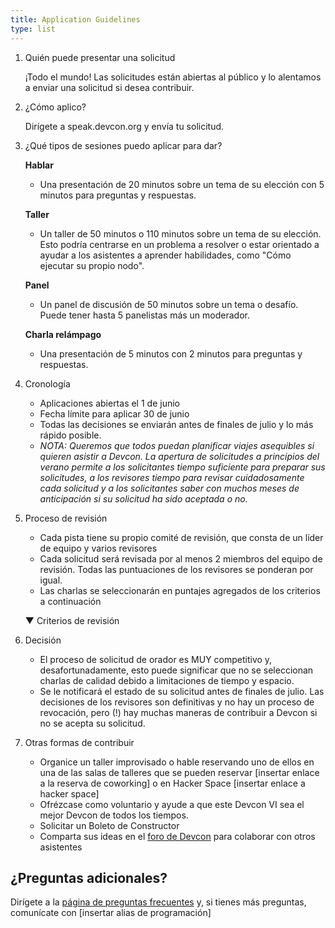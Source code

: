 ```yaml
---
title: Application Guidelines
type: list
---
```


1. Quién puede presentar una solicitud

    ¡Todo el mundo! Las solicitudes están abiertas al público y lo alentamos a enviar una solicitud si desea contribuir.

1. ¿Cómo aplico?

    Dirígete a speak.devcon.org y envía tu solicitud.

1. ¿Qué tipos de sesiones puedo aplicar para dar?

    **Hablar**
    - Una presentación de 20 minutos sobre un tema de su elección con 5 minutos para preguntas y respuestas.

    **Taller**
    - Un taller de 50 minutos o 110 minutos sobre un tema de su elección. Esto podría centrarse en un problema a resolver o estar orientado a ayudar a los asistentes a aprender habilidades, como "Cómo ejecutar su propio nodo".

    **Panel**
    - Un panel de discusión de 50 minutos sobre un tema o desafío. Puede tener hasta 5 panelistas más un moderador.

    **Charla relámpago**
    - Una presentación de 5 minutos con 2 minutos para preguntas y respuestas.

1. Cronología
    - Aplicaciones abiertas el 1 de junio
    - Fecha límite para aplicar 30 de junio
    - Todas las decisiones se enviarán antes de finales de julio y lo más rápido posible.
    - _NOTA: Queremos que todos puedan planificar viajes asequibles si quieren asistir a Devcon. La apertura de solicitudes a principios del verano permite a los solicitantes tiempo suficiente para preparar sus solicitudes, a los revisores tiempo para revisar cuidadosamente cada solicitud y a los solicitantes saber con muchos meses de anticipación si su solicitud ha sido aceptada o no._

1. Proceso de revisión
    - Cada pista tiene su propio comité de revisión, que consta de un líder de equipo y varios revisores
    - Cada solicitud será revisada por al menos 2 miembros del equipo de revisión. Todas las puntuaciones de los revisores se ponderan por igual.
    - Las charlas se seleccionarán en puntajes agregados de los criterios a continuación

    ▼ Criterios de revisión

1. Decisión
    - El proceso de solicitud de orador es MUY competitivo y, desafortunadamente, esto puede significar que no se seleccionan charlas de calidad debido a limitaciones de tiempo y espacio.
    - Se le notificará el estado de su solicitud antes de finales de julio. Las decisiones de los revisores son definitivas y no hay un proceso de revocación, pero (!) hay muchas maneras de contribuir a Devcon si no se acepta su solicitud.

1. Otras formas de contribuir
    - Organice un taller improvisado o hable reservando uno de ellos en una de las salas de talleres que se pueden reservar [insertar enlace a la reserva de coworking] o en Hacker Space [insertar enlace a hacker space]
    - Ofrézcase como voluntario y ayude a que este Devcon VI sea el mejor Devcon de todos los tiempos.
    - Solicitar un Boleto de Constructor
    - Comparta sus ideas en el [foro de Devcon](https://forum.devcon.org/) para colaborar con otros asistentes

## ¿Preguntas adicionales?

Dirígete a la [página de preguntas frecuentes](/faq#programming) y, si tienes más preguntas, comunícate con [insertar alias de programación]
